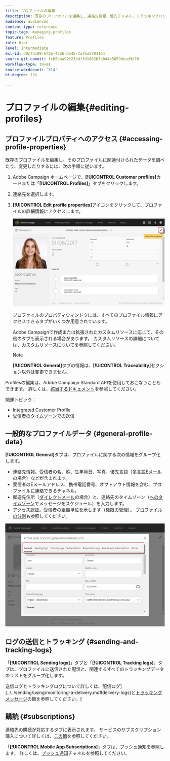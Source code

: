 ```yaml
---
title: プロファイルの編集
description: 既存のプロファイルを編集し、連絡先情報、優先チャネル、トラッキングログ、購読などにアクセスする方法を説明します。
audience: audiences
content-type: reference
topic-tags: managing-profiles
feature: Profiles
role: User
level: Intermediate
exl-id: d0c7dc09-6f2b-4336-b545-7afe3a704164
source-git-commit: fcb5c4a92f23bdffd1082b7b044b5859dead9d70
workflow-type: tm+mt
source-wordcount: '314'
ht-degree: 12%

---
```


# プロファイルの編集{#editing-profiles}

## プロファイルプロパティへのアクセス {#accessing-profile-properties}

既存のプロファイルを編集し、そのプロファイルに関連付けられたデータを調べたり、変更したりするには、次の手順に従います。

1. Adobe Campaign ホームページで、**[!UICONTROL Customer profiles]**&#x200B;カードまたは「**[!UICONTROL Profiles]**」タブをクリックします。
1. 連絡先を選択します。
1. **[!UICONTROL Edit profile properties]**&#x200B;アイコンをクリックして、プロファイルの詳細情報にアクセスします。

   ![](assets/profile_creation2.png)

   プロファイルのプロパティウィンドウには、すべてのプロファイル情報にアクセスできるタブがいくつか用意されています。

   Adobe Campaignで作成または拡張されたカスタムリソースに応じて、その他のタブも表示される場合があります。 カスタムリソースの詳細については、[カスタムリソースについて](../../developing/using/data-model-concepts.md)を参照してください。

   >[!NOTE]
   >
   >**[!UICONTROL General]**&#x200B;タブの情報は、**[!UICONTROL Traceability]**&#x200B;セクション以外は変更できません。

Profilesの編集は、Adobe Campaign Standard APIを使用しておこなうこともできます。 詳しくは、[該当するドキュメント](../../api/using/updating-profiles.md)を参照してください。

関連トピック：

* [Integrated Customer Profile](../../audiences/using/integrated-customer-profile.md)
* [受信者のタイムゾーンでの送信](../../sending/using/sending-messages-at-the-recipient-s-time-zone.md)

## 一般的なプロファイルデータ {#general-profile-data}

**[!UICONTROL General]**&#x200B;タブは、プロファイルに関する次の情報をグループ化します。

* 連絡先情報。受信者の名、姓、生年月日、写真、優先言語（[多言語Eメール](../../channels/using/creating-a-multilingual-email.md)の場合）などが含まれます。
* 受信者のEメールアドレス、携帯電話番号、オプトアウト情報を含む、プロファイルに連絡できるチャネル。
* 郵送先住所（[ダイレクトメール](../../channels/using/about-direct-mail.md)の場合）と、連絡先のタイムゾーン（[へのタイムゾーン](../../sending/using/sending-messages-at-the-recipient-s-time-zone.md)でメッセージをスケジュール）を入力します。
* アクセス認証。受信者の組織単位を示します（[権限の管理](../../administration/using/about-access-management.md)）。 [プロファイルの分割](../../administration/using/organizational-units.md#partitioning-profiles)も参照してください。

![](assets/profile_creation4.png)

## ログの送信とトラッキング {#sending-and-tracking-logs}

「**[!UICONTROL Sending logs]**」タブと「**[!UICONTROL Tracking logs]**」タブは、プロファイルに送信された配信と、関連するすべてのトラッキングデータのリストをグループ化します。

送信ログとトラッキングログについて詳しくは、配信ログ](../../sending/using/monitoring-a-delivery.md#delivery-logs)と[トラッキングメッセージ](../../sending/using/tracking-messages.md)の節を参照してください。[

## 購読 {#subscriptions}

連絡先の購読が対応するタブに表示されます。 サービスのサブスクリプション購入について詳しくは、[この節](../../audiences/using/about-subscriptions.md)を参照してください。

「**[!UICONTROL Mobile App Subscriptions]**」タブは、プッシュ通知を参照します。 詳しくは、[プッシュ通知](../../channels/using/about-push-notifications.md)チャネルを参照してください。
